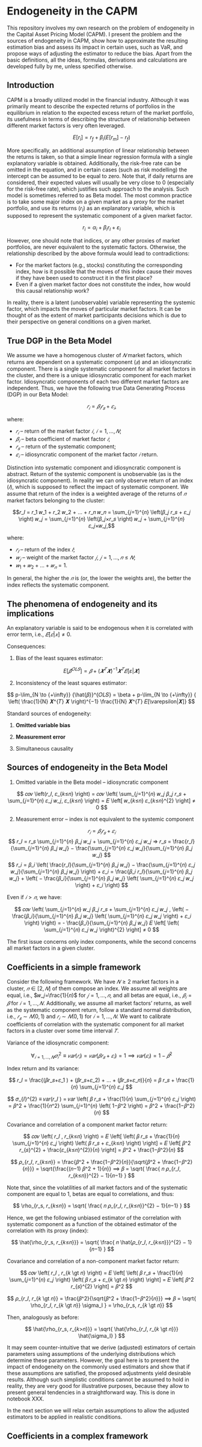 # **Endogeneity in the CAPM**

This repository involves my own research on the problem of endogeneity in the Capital Asset Pricing Model (CAPM). I present the problem and the sources of endogeneity in CAPM, show how to approximate the resulting estimation bias and assess its impact in certain uses, such as VaR, and propose ways of adjusting the estimator to reduce the bias. Apart from the basic definitions, all the ideas, formulas, derivations and calculations are developed fully by me, unless specified otherwise.


## Introduction

CAPM is a broadly utilized model in the financial industry. Although it was primarily meant to describe the expected returns of portfolios in the equilibrium in relation to the expected excess return of the market portfolio, its usefulness in terms of describing the structure of relationship between different market factors is very often leveraged. 

$$E[r_i]=r_f+\beta_i(E[r_m]-r_f)$$

More specifically, an additional assumption of linear relationship between the returns is taken, so that a simple linear regression formula with a single explanatory variable is obtained. Additionally, the risk-free rate can be omitted in the equation, and in certain cases (such as risk modelling) the intercept can be assumed to be equal to zero. Note that, if daily returns are considered, their expected values will usually be very close to 0 (especially for the risk-free rate), which justifies such approach to the analysis. Such model is sometimes referred to as Beta model. The most common practice is to take some major index on a given market as a proxy for the market portfolio, and use its returns ($r_I$) as an explanatory variable, which is supposed to represent the systematic component of a given market factor. 

$$r_i = \alpha_i + \beta_i r_I + \varepsilon_i$$

However, one should note that indices, or any other proxies of market portfolios, are never equivalent to the systematic factors. Otherwise, the relationship described by the above formula would lead to contradictions:
- For the market factors (e.g., stocks) constituting the corresponding index, how is it possible that the moves of this index cause their moves if they have been used to construct it in the first place?
- Even if a given market factor does not constitute the index, how would this causal relationship work?

In reality, there is a latent (unobservable) variable representing the systemic factor, which impacts the moves of particular market factors. It can be thought of as the extent of market participants decisions which is due to their perspective on general conditions on a given market.


## True DGP in the Beta Model

We assume we have a homogenous cluster of $𝑁$ market factors, which returns are dependent on a systematic component ($𝑠$) and an idiosyncratic component. There is a single systematic component for all market factors in the cluster, and there is a unique idiosyncratic component for each market factor. Idiosyncratic components of each two different market factors are independent. Thus, we have the following true Data Generating Process (DGP) in our Beta Model:

$$𝑟_𝑖=𝛽_𝑖 𝑟_𝑠+𝜀_𝑖,$$

where:
- $𝑟_𝑖$ – return of the market factor $𝑖$, $𝑖=1,…,𝑁$;
- $𝛽_𝑖$ – beta coefficient of market factor $𝑖$;
- $𝑟_𝑠$ – return of the systematic component;
- $𝜀_𝑖$ – idiosyncratic component of the market factor $𝑖$ return.

Distinction into systematic component and idiosyncratic component is abstract. Return of the systemic component is unobservable (as is the idiosyncratic component). In reality we can only observe return of an index ($𝐼$), which is supposed to reflect the impact of systematic component. We assume that return of the index is a weighted average of the returns of $𝑛$ market factors belonging to the cluster:

$$𝑟_𝐼 = 𝑟_1 𝑤_1 + 𝑟_2 𝑤_2 + … + 𝑟_𝑛 𝑤_𝑛 = \sum_{𝑗=1}^{𝑛} \left(𝛽_𝑗 𝑟_𝑠 + 𝜀_𝑗 \right) 𝑤_𝑗 = \sum_{𝑗=1}^{𝑛} \left(𝛽_𝑗×𝑟_𝑠 \right) 𝑤_𝑗 + \sum_{𝑗=1}^{𝑛} 𝜀_𝑗×𝑤_𝑗,$$

where:
- $𝑟_𝐼$ – return of the index $𝐼$;
- $𝑤_𝑗$ – weight of the market factor $𝑗$, $𝑗=1,…,𝑛≤𝑁$;
- $𝑤_1+𝑤_2+…+𝑤_𝑛=1$.

In general, the higher the $𝑛$ is (or, the lower the weights are), the better the index reflects the systematic component.


## **The phenomena of endogeneity and its implications**

An explanatory variable is said to be endogenous when it is correlated with error term, i.e., $𝐸[𝜀|𝑥]≠0$.

Consequences:

1. Bias of the least squares estimator:

$$ E\left[{\hat{𝛽}}^{𝑂𝐿𝑆} \right] = 𝛽 + (𝑿^{𝑇} 𝑿)^{−1} 𝑿^{𝑇} 𝐸[\varepsilon|𝑿] $$

2. Inconsistency of the least squares estimator:

$$ p-\lim_{N \to {+\infty}} ⁡{\hat{𝛽}}^{𝑂𝐿𝑆} = \beta + p-\lim_{N \to {+\infty}}⁡ { \left( \frac{1}{N} 𝑿^{𝑇} 𝑿 \right)^{−1} \frac{1}{N} 𝑿^{𝑇} 𝐸[\varepsilon|𝑿]} $$

Standard sources of endogeneity:

1) <b>Omitted variable bias</b>

2) <b>Measurement error</b>

3) Simultaneous causality


## **Sources of endogeneity in the Beta Model**

1. Omitted variable in the Beta model – idiosyncratic component

$$ 𝑐𝑜𝑣 \left(𝑟_𝐼, 𝜀_{𝑘≤𝑛} \right) = 𝑐𝑜𝑣 \left( \sum_{𝑗=1}^{𝑛} 𝑤_𝑗 𝛽_𝑗 𝑟_𝑠 + \sum_{𝑗=1}^{𝑛} 𝜀_𝑗 𝑤_𝑗, 𝜀_{𝑘≤𝑛} \right) = 𝐸 \left[ 𝑤_{𝑘≤𝑛} 𝜀_{𝑘≤𝑛}^{2} \right] ≠ 0 $$

2. Measurement error – index is not equivalent to the systemic component

$$ 𝑟_𝑖 = 𝛽_𝑖 𝑟_𝑠 + 𝜀_𝑖 $$
$$ 𝑟_𝐼 = 𝑟_𝑠 \sum_{𝑗=1}^{𝑛} 𝛽_𝑗 𝑤_𝑗 + \sum_{𝑗=1}^{𝑛} 𝜀_𝑗 𝑤_𝑗 ⇒ 𝑟_𝑠 = \frac{𝑟_𝐼}{\sum_{𝑗=1}^{𝑛} 𝛽_𝑗 𝑤_𝑗} − \frac{\sum_{𝑗=1}^{𝑛} 𝜀_𝑗 𝑤_𝑗}{\sum_{𝑗=1}^{𝑛} 𝛽_𝑗 𝑤_𝑗} $$
$$ 𝑟_𝑖 = 𝛽_𝑖 \left( \frac{𝑟_𝐼}{\sum_{𝑗=1}^{𝑛} 𝛽_𝑗 𝑤_𝑗} − \frac{\sum_{𝑗=1}^{𝑛} 𝜀_𝑗 𝑤_𝑗}{\sum_{𝑗=1}^{𝑛} 𝛽_𝑗 𝑤_𝑗} \right) + 𝜀_𝑖 = \frac{𝛽_𝑖 𝑟_𝐼}{\sum_{𝑗=1}^{𝑛} 𝛽_𝑗 𝑤_𝑗} + \left( − \frac{𝛽_𝑖}{\sum_{𝑗=1}^{𝑛} 𝛽_𝑗 𝑤_𝑗} \left( \sum_{𝑗=1}^{𝑛} 𝜀_𝑗 𝑤_𝑗 \right) + 𝜀_𝑖 \right) $$

Even if $𝑖>𝑛$, we have: 

$$ 𝑐𝑜𝑣 \left( \sum_{𝑗=1}^{𝑛} 𝑤_𝑗 𝛽_𝑗 𝑟_𝑠 + \sum_{𝑗=1}^{𝑛} 𝜀_𝑗 𝑤_𝑗 , \left( − \frac{𝛽_𝑖}{\sum_{𝑗=1}^{𝑛} 𝛽_𝑗 𝑤_𝑗} \left( \sum_{𝑗=1}^{𝑛} 𝜀_𝑗 𝑤_𝑗 \right) + 𝜀_𝑖 \right) \right) = - \frac{𝛽_𝑖}{\sum_{𝑗=1}^{𝑛} 𝛽_𝑗 𝑤_𝑗} 𝐸 \left[ \left( \sum_{𝑗=1}^{𝑛} 𝜀_𝑗 𝑤_𝑗 \right)^{2} \right] ≠ 0 $$

The first issue concerns only index components, while the second concerns all market factors in a given cluster. 


## **Coefficients in a simple framework**

Consider the following framework. We have $𝑁≥2$ market factors in a cluster, $𝑛∈[2,𝑁]$ of them compose an index. We assume all weights are equal, i.e., $𝑤_𝑗=\frac{1}{𝑛}$ for $𝑗=1,…,𝑛$, and all betas are equal, i.e., $𝛽_𝑖=𝛽$ for $𝑖=1,…,𝑁$. Additionally, we assume all market factors’ returns, as well as the systematic component return, follow a standard normal distribution, i.e., $𝑟_𝑠 \sim 𝑁(0,1)$ and $𝑟_𝑖 \sim 𝑁(0,1)$ for $𝑖=1,…,𝑁$. We want to calibrate coefficients of correlation with the systematic component for all market factors in a cluster over some time interval $𝑇$. 

Variance of the idiosyncratic component:

$$ \forall_{𝑖=1,…,𝑁} 𝜎_{𝑖}^{2} ≡ 𝑣𝑎𝑟(𝑟_𝑖) = 𝑣𝑎𝑟 \left( 𝛽 𝑟_𝑠 + 𝜀_𝑖 \right) = 1 ⟹ 𝑣𝑎𝑟 (𝜀_𝑖) = 1−𝛽^2 $$

Index return and its variance:

$$ 𝑟_𝐼 = \frac{(𝛽𝑟_𝑠+𝜀_1 ) + (𝛽𝑟_𝑠+𝜀_2) + … + (𝛽𝑟_𝑠+𝜀_𝑛)}{𝑛} = 𝛽 𝑟_𝑠 + \frac{1}{𝑛} \sum_{𝑗=1}^{𝑛} 𝜀_𝑗 $$

$$ 𝜎_{𝐼}^{2} ≡ 𝑣𝑎𝑟(𝑟_𝐼 ) = 𝑣𝑎𝑟 \left( 𝛽 𝑟_𝑠 + \frac{1}{𝑛} \sum_{𝑗=1}^{𝑛} 𝜀_𝑗 \right) = 𝛽^2 + \frac{1}{𝑛^2} \sum_{𝑗=1}^{𝑛} \left( 1−𝛽^2 \right) = 𝛽^2 + \frac{1−𝛽^2}{𝑛} $$

Covariance and correlation of a component market factor return:

$$ 𝑐𝑜𝑣 \left( 𝑟_𝐼 , 𝑟_{𝑘≤𝑛} \right) = 𝐸 \left[ \left( 𝛽 𝑟_𝑠 + \frac{1}{𝑛} \sum_{𝑗=1}^{𝑛} 𝜀_𝑗 \right) \left( 𝛽 𝑟_𝑠 + 𝜀_{𝑘≤𝑛} \right) \right] = 𝐸 \left[ 𝛽^2 𝑟_{𝑠}^{2} + \frac{𝜀_{𝑘≤𝑛}^{2}}{𝑛} \right] = 𝛽^2 + \frac{1−𝛽^2}{𝑛} $$

$$ 𝜌_{𝑟_𝐼, 𝑟_{𝑘≤𝑛}} = \frac{𝛽^2 + \frac{1−𝛽^2}{𝑛}}{\sqrt{𝛽^2 + \frac{1−𝛽^2}{𝑛}}} = \sqrt{\frac{(𝑛−1) 𝛽^2 + 1}{𝑛}} ⟹ 𝛽 = \sqrt{ \frac{ 𝑛 𝜌_{𝑟_𝐼, 𝑟_{𝑘≤𝑛}}^{2} − 1}{𝑛−1} } $$

Note that, since the volatilities of all market factors and of the systematic component are equal to 1, betas are equal to correlations, and thus: 

$$ \rho_{𝑟_s, 𝑟_{𝑘≤𝑛}} = \sqrt{ \frac{ 𝑛 𝜌_{𝑟_𝐼, 𝑟_{𝑘≤𝑛}}^{2} − 1}{𝑛−1} } $$

Hence, we get the following unbiased estimator of the correlation with systematic component as a function of the obtained estimator of the correlation with its proxy (index):

$$ \hat{\rho_{𝑟_s, 𝑟_{𝑘≤𝑛}}} = \sqrt{ \frac{ 𝑛 \hat{𝜌_{𝑟_𝐼, 𝑟_{𝑘≤𝑛}}}^{2} − 1}{𝑛−1} } $$ 

Covariance and correlation of a non-component market factor return:

$$ 𝑐𝑜𝑣 \left( 𝑟_𝐼 , 𝑟_{𝑘 \gt 𝑛} \right) = 𝐸 \left[ \left( 𝛽 𝑟_𝑠 + \frac{1}{𝑛} \sum_{𝑗=1}^{𝑛} 𝜀_𝑗 \right) \left( 𝛽 𝑟_𝑠 + 𝜀_{𝑘 \gt 𝑛} \right) \right] = 𝐸 \left[ 𝛽^2 𝑟_{𝑠}^{2} \right] = 𝛽^2 $$

$$ 𝜌_{𝑟_𝐼, 𝑟_{𝑘 \gt 𝑛}} = \frac{𝛽^2}{\sqrt{𝛽^2 + \frac{1−𝛽^2}{𝑛}}} ⟹ 𝛽 = \sqrt{ \rho_{𝑟_𝐼, 𝑟_{𝑘 \gt 𝑛}} \sigma_I } = \rho_{𝑟_s, 𝑟_{𝑘 \gt 𝑛}} $$

Then, analogously as before:

$$ \hat{\rho_{𝑟_s, 𝑟_{𝑘>𝑛}}} = \sqrt{ \hat{\rho_{𝑟_𝐼, 𝑟_{𝑘 \gt 𝑛}}} \hat{\sigma_I} } $$ 

It may seem counter-intuitive that we derive (adjusted) estimators of certain parameters using assumptions of the underlying distributions which determine these parameters. However, the goal here is to present the impact of endogeneity on the commonly used estimators and show that if these assumptions are satisfied, the proposed adjustments yield desirable results. Although such simplistic conditions cannot be assumed to hold in reality, they are very good for illustrative purposes, because they allow to present general tendencies in a straightforward way. This is done in notebook XXX. 

In the next section we will relax certain assumptions to allow the adjusted estimators to be applied in realistic conditions.


## **Coefficients in a complex framework**





















































